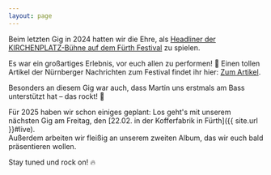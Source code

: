 ```yaml
---
layout: page
---
```


Beim letzten Gig in 2024 hatten wir die Ehre, als [Headliner der KIRCHENPLATZ-Bühne auf dem Fürth Festival](https://www.fuerth-festival.com/kirchenplatz-st-michael/freitag#c210) zu spielen.   

Es war ein großartiges Erlebnis, vor euch allen zu performen! 🎸 Einen tollen Artikel der Nürnberger Nachrichten zum Festival findet ihr hier: [Zum Artikel](https://www.nn.de/fuerth/nach-dem-em-dampfer-prachtige-stimmung-und-reichlich-musik-beim-furth-festival-1.14333301).   

Besonders an diesem Gig war auch, dass Martin uns erstmals am Bass unterstützt hat – das rockt! 🤘   

Für 2025 haben wir schon einiges geplant: Los geht's mit unserem
nächsten Gig am Freitag, den
[22.02. in der Kofferfabrik in Fürth]({{ site.url }}#live).   
Außerdem arbeiten wir fleißig an unserem zweiten Album, das wir euch
bald präsentieren wollen.   

Stay tuned und rock on! 🔥